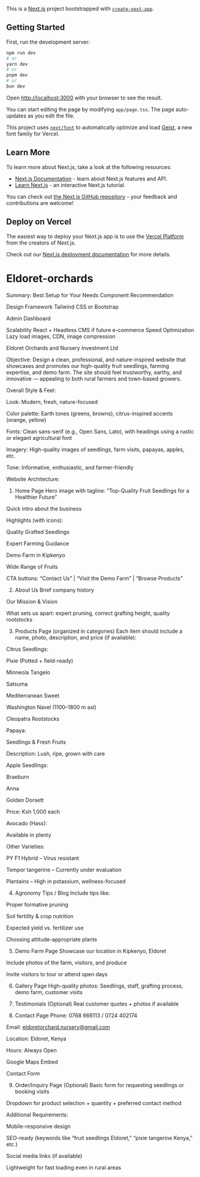 This is a [Next.js](https://nextjs.org) project bootstrapped with [`create-next-app`](https://nextjs.org/docs/app/api-reference/cli/create-next-app).

## Getting Started

First, run the development server:

```bash
npm run dev
# or
yarn dev
# or
pnpm dev
# or
bun dev
```

Open [http://localhost:3000](http://localhost:3000) with your browser to see the result.

You can start editing the page by modifying `app/page.tsx`. The page auto-updates as you edit the file.

This project uses [`next/font`](https://nextjs.org/docs/app/building-your-application/optimizing/fonts) to automatically optimize and load [Geist](https://vercel.com/font), a new font family for Vercel.

## Learn More

To learn more about Next.js, take a look at the following resources:

- [Next.js Documentation](https://nextjs.org/docs) - learn about Next.js features and API.
- [Learn Next.js](https://nextjs.org/learn) - an interactive Next.js tutorial.

You can check out [the Next.js GitHub repository](https://github.com/vercel/next.js) - your feedback and contributions are welcome!

## Deploy on Vercel

The easiest way to deploy your Next.js app is to use the [Vercel Platform](https://vercel.com/new?utm_medium=default-template&filter=next.js&utm_source=create-next-app&utm_campaign=create-next-app-readme) from the creators of Next.js.

Check out our [Next.js deployment documentation](https://nextjs.org/docs/app/building-your-application/deploying) for more details.

# Eldoret-orchards
 Summary: Best Setup for Your Needs
Component	Recommendation

Design Framework	Tailwind CSS or Bootstrap

Admin Dashboard	

Scalability	React + Headless CMS if future e-commerce
Speed Optimization	Lazy load images, CDN, image compression

Eldoret Orchards and Nursery Investment Ltd

Objective:
Design a clean, professional, and nature-inspired website that showcases and promotes our high-quality fruit seedlings, farming expertise, and demo farm. The site should feel trustworthy, earthy, and innovative — appealing to both rural farmers and town-based growers.

Overall Style & Feel:

Look: Modern, fresh, nature-focused

Color palette: Earth tones (greens, browns), citrus-inspired accents (orange, yellow)

Fonts: Clean sans-serif (e.g., Open Sans, Lato), with headings using a rustic or elegant agricultural font

Imagery: High-quality images of seedlings, farm visits, papayas, apples, etc.

Tone: Informative, enthusiastic, and farmer-friendly

Website Architecture:

1. Home Page
Hero image with tagline:
“Top-Quality Fruit Seedlings for a Healthier Future”

Quick intro about the business

Highlights (with icons):

Quality Grafted Seedlings

Expert Farming Guidance

Demo Farm in Kipkenyo

Wide Range of Fruits

CTA buttons:
“Contact Us” | “Visit the Demo Farm” | “Browse Products”

2. About Us
Brief company history

Our Mission & Vision

What sets us apart: expert pruning, correct grafting height, quality rootstocks

3. Products Page (organized in categories)
Each item should include a name, photo, description, and price (if available):

Citrus Seedlings:

Pixie (Potted + field-ready)

Minneola Tangelo

Satsuma

Mediterranean Sweet

Washington Navel (1100–1800 m asl)

Cleopatra Rootstocks

Papaya:

Seedlings & Fresh Fruits

Description: Lush, ripe, grown with care

Apple Seedlings:

Braeburn

Anna

Golden Dorsett

Price: Ksh 1,000 each

Avocado (Hass):

Available in plenty

Other Varieties:

PY F1 Hybrid – Virus resistant

Tempor tangerine – Currently under evaluation

Plantains – High in potassium, wellness-focused

4. Agronomy Tips / Blog
Include tips like:

Proper formative pruning

Soil fertility & crop nutrition

Expected yield vs. fertilizer use

Choosing altitude-appropriate plants

5. Demo Farm Page
Showcase our location in Kipkenyo, Eldoret

Include photos of the farm, visitors, and produce

Invite visitors to tour or attend open days

6. Gallery Page
High-quality photos: Seedlings, staff, grafting process, demo farm, customer visits

7. Testimonials (Optional)
Real customer quotes + photos if available

8. Contact Page
Phone: 0768 666113 / 0724 402174

Email: eldoretorchard.nursery@gmail.com

Location: Eldoret, Kenya

Hours: Always Open

Google Maps Embed

Contact Form

9. Order/Inquiry Page (Optional)
Basic form for requesting seedlings or booking visits

Dropdown for product selection + quantity + preferred contact method

Additional Requirements:

Mobile-responsive design

SEO-ready (keywords like “fruit seedlings Eldoret,” “pixie tangerine Kenya,” etc.)

Social media links (if available)

Lightweight for fast loading even in rural areas

